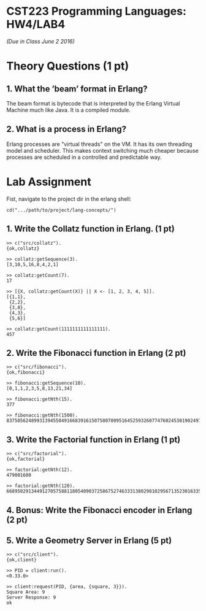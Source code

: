 # CST223 Programming Languages: HW4/LAB4
_(Due in Class June 2 2016)_

# Theory Questions (1 pt)
## 1. What the ’beam’ format in Erlang?

The beam format is bytecode that is interpreted by the Erlang Virtual Machine much like Java. It is a compiled module.

## 2. What is a process in Erlang?

Erlang processes are "virtual threads" on the VM. It has its own threading model and scheduler. This makes context switching much cheaper because processes are scheduled in a controlled and predictable way.


# Lab Assignment
Fist, navigate to the project dir in the erlang shell:
```
cd(".../path/to/project/lang-concepts/")
```

## 1. Write the Collatz function in Erlang. (1 pt)
```
>> c("src/collatz").        
{ok,collatz}

>> collatz:getSequence(3).
[3,10,5,16,8,4,2,1]

>> collatz:getCount(7).
17

>> [{X, collatz:getCount(X)} || X <- [1, 2, 3, 4, 5]].
[{1,1},
 {2,2},
 {3,8},
 {4,3},
 {5,6}]

>> collatz:getCount(1111111111111111).
457
```

## 2. Write the Fibonacci function in Erlang (2 pt)
```
>> c("src/fibonacci").                                                    
{ok,fibonacci}

>> fibonacci:getSequence(10).
[0,1,1,2,3,5,8,13,21,34]

>> fibonacci:getNth(15).
377

>> fibonacci:getNth(1500).
8375056248993139455049166839161507580700951645259326077476024530190249793122625956172711451179970423221527641010767943444743688189586986881311526079669891181504713074057187888904564000541671421981786662930007521318154320452258888890718832980474892271737110708355492262357711279126593613602544365827073452325051001
```


## 3. Write the Factorial function in Erlang (1 pt)
```
>> c("src/factorial").                                                    
{ok,factorial}

>> factorial:getNth(12).
479001600

>> factorial:getNth(120).
6689502913449127057588118054090372586752746333138029810295671352301633557244962989366874165271984981308157637893214090552534408589408121859898481114389650005964960521256960000000000000000000000000000
```

## 4. Bonus: Write the Fibonacci encoder in Erlang (2 pt)


## 5. Write a Geometry Server in Erlang (5 pt)

```
>> c("src/client").
{ok,client}

>> PID = client:run().
<0.33.0>

>> client:request(PID, {area, {square, 3}}).
Square Area: 9
Server Response: 9
ok

```
